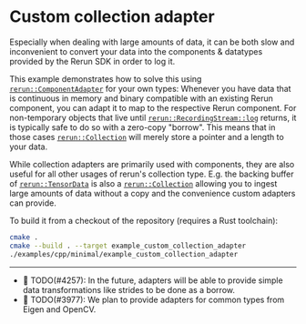 # Custom collection adapter

Especially when dealing with large amounts of data, it can be both slow and inconvenient to convert
your data into the components & datatypes provided by the Rerun SDK in order to log it.

This example demonstrates how to solve this using [`rerun::ComponentAdapter`](https://ref.rerun.io/docs/cpp/stable/structrerun_1_1CollectionAdapter.html) for your own types:
Whenever you have data that is continuous in memory and binary compatible with an existing Rerun component,
you can adapt it to map to the respective Rerun component.
For non-temporary objects that live until [`rerun::RecordingStream::log`](https://ref.rerun.io/docs/cpp/stable/classrerun_1_1RecordingStream.html#af7a14a7e2c3029ef1679ff9fd680129d) returns,
it is typically safe to do so with a zero-copy "borrow".
This means that in those cases [`rerun::Collection`](https://ref.rerun.io/docs/cpp/stable/classrerun_1_1Collection.html) will merely store a pointer and a length to your data.

While collection adapters are primarily used with components, they are also useful for all other usages of
rerun's collection type. E.g. the backing buffer of [`rerun::TensorData`](https://ref.rerun.io/docs/cpp/stable/structrerun_1_1datatypes_1_1TensorBuffer.html)
is also a [`rerun::Collection`](https://ref.rerun.io/docs/cpp/stable/classrerun_1_1Collection.html)
allowing you to ingest large amounts of data without a copy and the convenience custom adapters can provide.


To build it from a checkout of the repository (requires a Rust toolchain):
```bash
cmake .
cmake --build . --target example_custom_collection_adapter
./examples/cpp/minimal/example_custom_collection_adapter
```

---

* 🚧 TODO(#4257): In the future, adapters will be able to provide simple data transformations like strides to be done as a borrow.
* 🚧 TODO(#3977): We plan to provide adapters for common types from Eigen and OpenCV.
